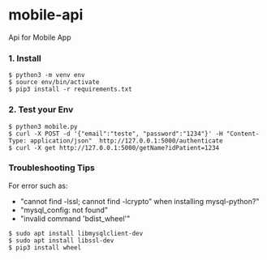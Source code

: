 # mobile-api
Api for Mobile App

### 1. Install
```
$ python3 -m venv env
$ source env/bin/activate
$ pip3 install -r requirements.txt
```

### 2. Test your Env
```
$ python3 mobile.py
$ curl -X POST -d '{"email":"teste", "password":"1234"}' -H "Content-Type: application/json"  http://127.0.0.1:5000/authenticate
$ curl -X get http://127.0.0.1:5000/getName?idPatient=1234
```

### Troubleshooting Tips

For error such as:
 - "cannot find -lssl; cannot find -lcrypto” when installing mysql-python?"
 - "mysql_config: not found"
 - "invalid command 'bdist_wheel'"
```
$ sudo apt install libmysqlclient-dev
$ sudo apt install libssl-dev
$ pip3 install wheel
```
